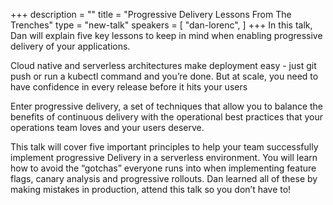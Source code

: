 +++
description = ""
title = "Progressive Delivery Lessons From The Trenches"
type = "new-talk"
speakers = [
        "dan-lorenc",
]
+++
In this talk, Dan will explain five key lessons to keep in mind when enabling progressive delivery of your applications.

Cloud native and serverless architectures make deployment easy - just git push or run a kubectl command and you’re done. But at scale, you need to have confidence in every release before it hits your users

Enter progressive delivery, a set of techniques that allow you to balance the benefits of continuous delivery with the operational best practices that your operations team loves and your users deserve.

This talk will cover five important principles to help your team successfully implement progressive Delivery in a serverless environment. You will learn how to avoid the “gotchas” everyone runs into when implementing feature flags, canary analysis and progressive rollouts. Dan learned all of these by making mistakes in production, attend this talk so you don’t have to!